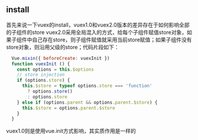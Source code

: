 ## install
首先来说一下vuex的install，vuex1.0和vuex2.0版本的差异存在于如何影响全部的子组件的store
vuex2.0采用全局混入的方式，给每个子组件赋值store对象，如果子组件中自己存在store，则子组件赋值就采用当前store赋值；如果子组件没有store对象，则沿用父级的store；代码片段如下：
```js
  Vue.mixin({ beforeCreate: vuexInit })
  function vuexInit () {
    const options = this.$options
    // store injection
    if (options.store) {
      this.$store = typeof options.store === 'function'
        ? options.store()
        : options.store
    } else if (options.parent && options.parent.$store) {
      this.$store = options.parent.$store
    }
  }
```
vuex1.0则是使用vue.init方式影响，其实质作用是一样的
